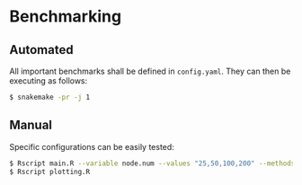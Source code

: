 # Benchmarking

## Automated

All important benchmarks shall be defined in `config.yaml`.
They can then be executing as follows:
```bash
$ snakemake -pr -j 1
```

## Manual

Specific configurations can be easily tested:
```bash
$ Rscript main.R --variable node.num --values "25,50,100,200" --methods "dce,dce.lm" --replicates 10
$ Rscript plotting.R
```
